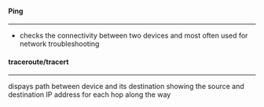 #### Ping
---
- checks the connectivity between two devices and most often used for network troubleshooting

#### traceroute/tracert
----
dispays path between device and its destination showing the source and destination IP address for each hop along the way